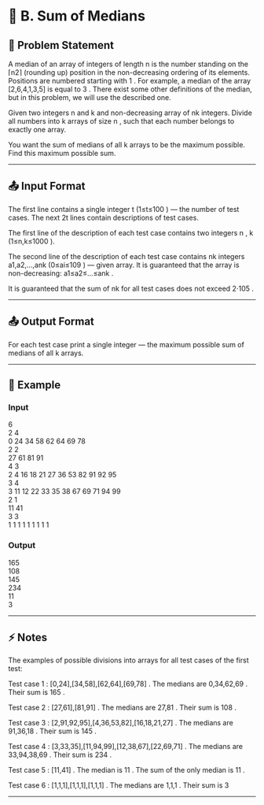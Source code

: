 # 🧩 B. Sum of Medians

## 📘 Problem Statement

A median of an array of integers of length n
 is the number standing on the ⌈n2⌉
 (rounding up) position in the non-decreasing ordering of its elements. Positions are numbered starting with 1
. For example, a median of the array [2,6,4,1,3,5]
 is equal to 3
. There exist some other definitions of the median, but in this problem, we will use the described one.

Given two integers n
 and k
 and non-decreasing array of nk
 integers. Divide all numbers into k
 arrays of size n
, such that each number belongs to exactly one array.

You want the sum of medians of all k
 arrays to be the maximum possible. Find this maximum possible sum.

---

## 📤 Input Format

The first line contains a single integer t
 (1≤t≤100
) — the number of test cases. The next 2t
 lines contain descriptions of test cases.

The first line of the description of each test case contains two integers n
, k
 (1≤n,k≤1000
).

The second line of the description of each test case contains nk
 integers a1,a2,…,ank
 (0≤ai≤109
) — given array. It is guaranteed that the array is non-decreasing: a1≤a2≤…≤ank
.

It is guaranteed that the sum of nk
 for all test cases does not exceed 2⋅105
.

---

## 📤 Output Format

For each test case print a single integer — the maximum possible sum of medians of all k
 arrays.


---

## 🧮 Example

### Input
6  
2 4  
0 24 34 58 62 64 69 78  
2 2  
27 61 81 91  
4 3  
2 4 16 18 21 27 36 53 82 91 92 95  
3 4  
3 11 12 22 33 35 38 67 69 71 94 99  
2 1  
11 41  
3 3  
1 1 1 1 1 1 1 1 1  
 


### Output
165  
108  
145  
234  
11  
3  
 

---

## ⚡ Notes

The examples of possible divisions into arrays for all test cases of the first test:

Test case 1
: [0,24],[34,58],[62,64],[69,78]
. The medians are 0,34,62,69
. Their sum is 165
.

Test case 2
: [27,61],[81,91]
. The medians are 27,81
. Their sum is 108
.

Test case 3
: [2,91,92,95],[4,36,53,82],[16,18,21,27]
. The medians are 91,36,18
. Their sum is 145
.

Test case 4
: [3,33,35],[11,94,99],[12,38,67],[22,69,71]
. The medians are 33,94,38,69
. Their sum is 234
.

Test case 5
: [11,41]
. The median is 11
. The sum of the only median is 11
.

Test case 6
: [1,1,1],[1,1,1],[1,1,1]
. The medians are 1,1,1
. Their sum is 3


---
